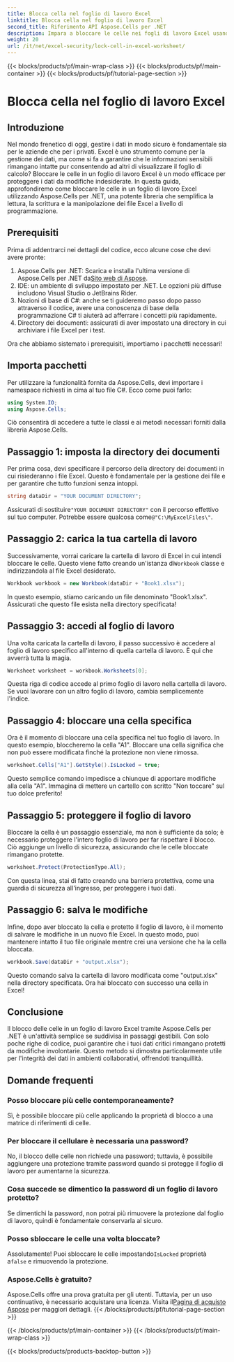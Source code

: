```yaml
---
title: Blocca cella nel foglio di lavoro Excel
linktitle: Blocca cella nel foglio di lavoro Excel
second_title: Riferimento API Aspose.Cells per .NET
description: Impara a bloccare le celle nei fogli di lavoro Excel usando Aspose.Cells per .NET. Semplice tutorial passo dopo passo per la gestione sicura dei dati.
weight: 20
url: /it/net/excel-security/lock-cell-in-excel-worksheet/
---
```


{{< blocks/products/pf/main-wrap-class >}}
{{< blocks/products/pf/main-container >}}
{{< blocks/products/pf/tutorial-page-section >}}

# Blocca cella nel foglio di lavoro Excel

## Introduzione

Nel mondo frenetico di oggi, gestire i dati in modo sicuro è fondamentale sia per le aziende che per i privati. Excel è uno strumento comune per la gestione dei dati, ma come si fa a garantire che le informazioni sensibili rimangano intatte pur consentendo ad altri di visualizzare il foglio di calcolo? Bloccare le celle in un foglio di lavoro Excel è un modo efficace per proteggere i dati da modifiche indesiderate. In questa guida, approfondiremo come bloccare le celle in un foglio di lavoro Excel utilizzando Aspose.Cells per .NET, una potente libreria che semplifica la lettura, la scrittura e la manipolazione dei file Excel a livello di programmazione.

## Prerequisiti

Prima di addentrarci nei dettagli del codice, ecco alcune cose che devi avere pronte:

1.  Aspose.Cells per .NET: Scarica e installa l'ultima versione di Aspose.Cells per .NET da[Sito web di Aspose](https://releases.aspose.com/cells/net/).
2. IDE: un ambiente di sviluppo impostato per .NET. Le opzioni più diffuse includono Visual Studio o JetBrains Rider.
3. Nozioni di base di C#: anche se ti guideremo passo dopo passo attraverso il codice, avere una conoscenza di base della programmazione C# ti aiuterà ad afferrare i concetti più rapidamente.
4. Directory dei documenti: assicurati di aver impostato una directory in cui archiviare i file Excel per i test.

Ora che abbiamo sistemato i prerequisiti, importiamo i pacchetti necessari!

## Importa pacchetti

Per utilizzare la funzionalità fornita da Aspose.Cells, devi importare i namespace richiesti in cima al tuo file C#. Ecco come puoi farlo:

```csharp
using System.IO;
using Aspose.Cells;
```

Ciò consentirà di accedere a tutte le classi e ai metodi necessari forniti dalla libreria Aspose.Cells.

## Passaggio 1: imposta la directory dei documenti

Per prima cosa, devi specificare il percorso della directory dei documenti in cui risiederanno i file Excel. Questo è fondamentale per la gestione dei file e per garantire che tutto funzioni senza intoppi. 

```csharp
string dataDir = "YOUR DOCUMENT DIRECTORY";
```

 Assicurati di sostituire`"YOUR DOCUMENT DIRECTORY"` con il percorso effettivo sul tuo computer. Potrebbe essere qualcosa come`@"C:\MyExcelFiles\"`.

## Passaggio 2: carica la tua cartella di lavoro

Successivamente, vorrai caricare la cartella di lavoro di Excel in cui intendi bloccare le celle. Questo viene fatto creando un'istanza di`Workbook` classe e indirizzandola al file Excel desiderato.

```csharp
Workbook workbook = new Workbook(dataDir + "Book1.xlsx");
```

In questo esempio, stiamo caricando un file denominato "Book1.xlsx". Assicurati che questo file esista nella directory specificata!

## Passaggio 3: accedi al foglio di lavoro

Una volta caricata la cartella di lavoro, il passo successivo è accedere al foglio di lavoro specifico all'interno di quella cartella di lavoro. È qui che avverrà tutta la magia. 

```csharp
Worksheet worksheet = workbook.Worksheets[0];
```

Questa riga di codice accede al primo foglio di lavoro nella cartella di lavoro. Se vuoi lavorare con un altro foglio di lavoro, cambia semplicemente l'indice.

## Passaggio 4: bloccare una cella specifica 

Ora è il momento di bloccare una cella specifica nel tuo foglio di lavoro. In questo esempio, bloccheremo la cella "A1". Bloccare una cella significa che non può essere modificata finché la protezione non viene rimossa.

```csharp
worksheet.Cells["A1"].GetStyle().IsLocked = true;
```

Questo semplice comando impedisce a chiunque di apportare modifiche alla cella "A1". Immagina di mettere un cartello con scritto "Non toccare" sul tuo dolce preferito!

## Passaggio 5: proteggere il foglio di lavoro

Bloccare la cella è un passaggio essenziale, ma non è sufficiente da solo; è necessario proteggere l'intero foglio di lavoro per far rispettare il blocco. Ciò aggiunge un livello di sicurezza, assicurando che le celle bloccate rimangano protette.

```csharp
worksheet.Protect(ProtectionType.All);
```

Con questa linea, stai di fatto creando una barriera protettiva, come una guardia di sicurezza all'ingresso, per proteggere i tuoi dati.

## Passaggio 6: salva le modifiche

Infine, dopo aver bloccato la cella e protetto il foglio di lavoro, è il momento di salvare le modifiche in un nuovo file Excel. In questo modo, puoi mantenere intatto il tuo file originale mentre crei una versione che ha la cella bloccata.

```csharp
workbook.Save(dataDir + "output.xlsx");
```

Questo comando salva la cartella di lavoro modificata come "output.xlsx" nella directory specificata. Ora hai bloccato con successo una cella in Excel!

## Conclusione

Il blocco delle celle in un foglio di lavoro Excel tramite Aspose.Cells per .NET è un'attività semplice se suddivisa in passaggi gestibili. Con solo poche righe di codice, puoi garantire che i tuoi dati critici rimangano protetti da modifiche involontarie. Questo metodo si dimostra particolarmente utile per l'integrità dei dati in ambienti collaborativi, offrendoti tranquillità.

## Domande frequenti

### Posso bloccare più celle contemporaneamente?
Sì, è possibile bloccare più celle applicando la proprietà di blocco a una matrice di riferimenti di celle.

### Per bloccare il cellulare è necessaria una password?
No, il blocco delle celle non richiede una password; tuttavia, è possibile aggiungere una protezione tramite password quando si protegge il foglio di lavoro per aumentarne la sicurezza.

### Cosa succede se dimentico la password di un foglio di lavoro protetto?
Se dimentichi la password, non potrai più rimuovere la protezione dal foglio di lavoro, quindi è fondamentale conservarla al sicuro.

### Posso sbloccare le celle una volta bloccate?
 Assolutamente! Puoi sbloccare le celle impostando`IsLocked` proprietà a`false` e rimuovendo la protezione.

### Aspose.Cells è gratuito?
Aspose.Cells offre una prova gratuita per gli utenti. Tuttavia, per un uso continuativo, è necessario acquistare una licenza. Visita il[Pagina di acquisto Aspose](https://purchase.aspose.com/buy) per maggiori dettagli.
{{< /blocks/products/pf/tutorial-page-section >}}

{{< /blocks/products/pf/main-container >}}
{{< /blocks/products/pf/main-wrap-class >}}

{{< blocks/products/products-backtop-button >}}
